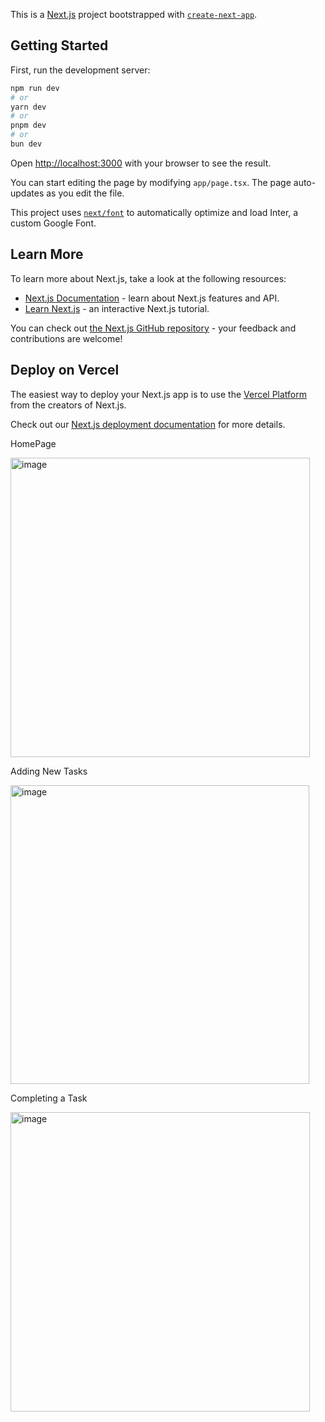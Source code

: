 This is a [Next.js](https://nextjs.org/) project bootstrapped with [`create-next-app`](https://github.com/vercel/next.js/tree/canary/packages/create-next-app).

## Getting Started

First, run the development server:

```bash
npm run dev
# or
yarn dev
# or
pnpm dev
# or
bun dev
```

Open [http://localhost:3000](http://localhost:3000) with your browser to see the result.

You can start editing the page by modifying `app/page.tsx`. The page auto-updates as you edit the file.

This project uses [`next/font`](https://nextjs.org/docs/basic-features/font-optimization) to automatically optimize and load Inter, a custom Google Font.

## Learn More

To learn more about Next.js, take a look at the following resources:

- [Next.js Documentation](https://nextjs.org/docs) - learn about Next.js features and API.
- [Learn Next.js](https://nextjs.org/learn) - an interactive Next.js tutorial.

You can check out [the Next.js GitHub repository](https://github.com/vercel/next.js/) - your feedback and contributions are welcome!

## Deploy on Vercel

The easiest way to deploy your Next.js app is to use the [Vercel Platform](https://vercel.com/new?utm_medium=default-template&filter=next.js&utm_source=create-next-app&utm_campaign=create-next-app-readme) from the creators of Next.js.

Check out our [Next.js deployment documentation](https://nextjs.org/docs/deployment) for more details.

HomePage

<img width="479" alt="image" src="https://github.com/chatty33/todo-in-NextJs/assets/56465959/14a816d0-264e-449c-ae9c-10ebcad51b0b">

Adding New Tasks

<img width="478" alt="image" src="https://github.com/chatty33/todo-in-NextJs/assets/56465959/e71eb841-d341-428f-8a93-fbc5c641c7fa">

Completing a Task 

<img width="479" alt="image" src="https://github.com/chatty33/todo-in-NextJs/assets/56465959/3fa87d6b-1025-4181-9917-2104490d99f0">

